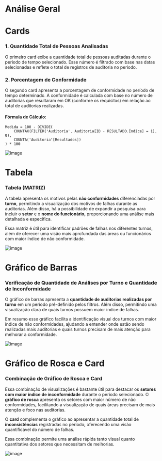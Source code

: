 # Análise Geral

# Cards

### 1. **Quantidade Total de Pessoas Analisadas**
O primeiro card exibe a quantidade total de pessoas auditadas durante o período de tempo selecionado. Esse número é filtrado com base nas datas selecionadas e reflete o total de registros de auditoria no período.


### 2. **Porcentagem de Conformidade**
O segundo card apresenta a porcentagem de conformidade no período de tempo determinado. A conformidade é calculada com base no número de auditorias que resultaram em OK (conforme os requisitos) em relação ao total de auditorias realizadas.

#### Fórmula de Cálculo:

```DAX
Medida = 100 - DIVIDE(
    COUNTAX(FILTER('Auditoria', Auditoria[ID - RESULTADO.Índice] = 1), 0),
    COUNTA('Auditoria'[Resultados])
) * 100
```

![image](https://github.com/user-attachments/assets/2f91f08c-3f90-4b6e-8138-ebc7b7714951)

# Tabela

### Tabela (MATRIZ)
A tabela apresenta os motivos pelas **não conformidades** diferenciadas por **turno**, permitindo a visualização dos motivos de falhas durante as auditorias. Além disso, há a possibilidade de expandir a pesquisa para incluir o **setor** e o **nome do funcionário**, proporcionando uma análise mais detalhada e específica.

Essa matriz é útil para identificar padrões de falhas nos diferentes turnos, além de oferecer uma visão mais aprofundada das áreas ou funcionários com maior índice de não conformidade.

![image](https://github.com/user-attachments/assets/75cc8067-c84b-4ac5-b77d-c1edc4d0c211)

# Gráfico de Barras

### Verificação de Quantidade de Análises por Turno e Quantidade de Inconformidade

O gráfico de barras apresenta a **quantidade de auditorias realizadas por turno** em um período pré-definido pelos filtros. Além disso, permitindo uma visualização clara de quais turnos possuem maior índice de falhas.

Em resumo esse gráfico facilita a identificação visual dos turnos com maior índice de não conformidades, ajudando a entender onde estão sendo realizadas mais auditorias e quais turnos precisam de mais atenção para melhorar a conformidade.

![image](https://github.com/user-attachments/assets/c1cbe83a-b483-4ccb-ae32-149fd26344d0)

# Gráfico de Rosca e Card

### Combinação de Gráfico de Rosca e Card

Essa combinação de visualizações é bastante útil para destacar os **setores com maior índice de inconformidade** durante o período selecionado. O **gráfico de rosca** apresenta os setores com maior número de não conformidades, facilitando a visualização de quais áreas precisam de mais atenção e foco nas auditorias.

O **card** complementa o gráfico ao apresentar a quantidade total de **inconsistências** registradas no período, oferecendo uma visão quantificável do número de falhas.

Essa combinação permite uma análise rápida tanto visual quanto quantitativa dos setores que necessitam de melhorias.

![image](https://github.com/user-attachments/assets/7a6dd527-d36f-446a-8bcc-7d522bfc38a1)

